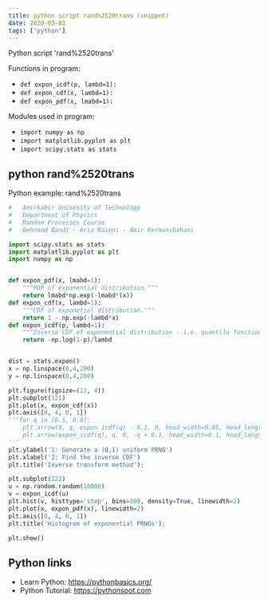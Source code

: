 ```yaml
---
title: python script rand%2520trans (snippet)
date: 2020-03-03
tags: ["python"]
---
```

Python script 'rand%2520trans'

Functions in program: 
* `def expon_icdf(p, lambd=1):`
* `def expon_cdf(x, lambd=1):`
* `def expon_pdf(x, lmabd=1):`

Modules used in program: 
* `import numpy as np`
* `import matplotlib.pyplot as plt`
* `import scipy.stats as stats`

## python rand%2520trans

Python example: rand%2520trans

```python
#   Amirkabir Univesity of Technology
#   Department of Physics
#   Random Processes Course
#   Behnood Bandi - Aria Naieni - Amir Kermanshahani

import scipy.stats as stats
import matplotlib.pyplot as plt
import numpy as np


def expon_pdf(x, lmabd=1):
    """PDF of exponential distribution."""
    return lmabd*np.exp(-lmabd*(x))
def expon_cdf(x, lambd=1):
    """CDF of exponetial distribution."""
    return 1 - np.exp(-lambd*x)
def expon_icdf(p, lambd=1):
    """Inverse CDF of exponential distribution - i.e. quantile function."""
    return -np.log(1-p)/lambd


dist = stats.expon()
x = np.linspace(0,4,200)
y = np.linspace(0,4,200)

plt.figure(figsize=(12, 4))
plt.subplot(121)
plt.plot(x, expon_cdf(x))
plt.axis([0, 4, 0, 1])
'''for q in [0.5, 0.8]:
    plt.arrow(0, q, expon_icdf(q) - 0.1, 0, head_width=0.05, head_length=0.1, fc='b', ec='b')
    plt.arrow(expon_icdf(q), q, 0, -q + 0.1, head_width=0.1, head_length=0.05, fc='b', ec='b')
'''
plt.ylabel('1: Generate a (0,1) uniform PRNG')
plt.xlabel('2: Find the inverse CDF')
plt.title('Inverse transform method');

plt.subplot(122)
u = np.random.random(10000)
v = expon_icdf(u)
plt.hist(v, histtype='step', bins=100, density=True, linewidth=2)
plt.plot(x, expon_pdf(x), linewidth=2)
plt.axis([0, 4, 0, 1])
plt.title('Histogram of exponential PRNGs');

plt.show()

```

## Python links

- Learn Python: https://pythonbasics.org/
- Python Tutorial: https://pythonspot.com
